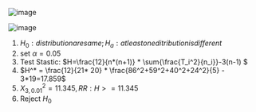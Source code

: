 ![image](https://github.com/user-attachments/assets/3cdf7e29-baea-44dd-a3a6-ebaaadad25a4)

![image](https://github.com/user-attachments/assets/9484f743-1893-43b2-a073-d35020c2576d)

1. $H_0 : distribution are same ; H_a : at least one ditribution is different$
2. set $\alpha = 0.05$
3. Test Stastic: $H=\frac{12}{n*(n+1)} * \sum{\frac{T_i^2}{n_i}}-3(n-1) $
4. $H^* = \frac{12}{21* 20} * \frac{86^2+59^2+40^2+24^2}{5} - 3*19=17.859$
5. $X^2_{3,0.01}=11.345 , RR:H>=11.345$
6. Reject $H_0$
